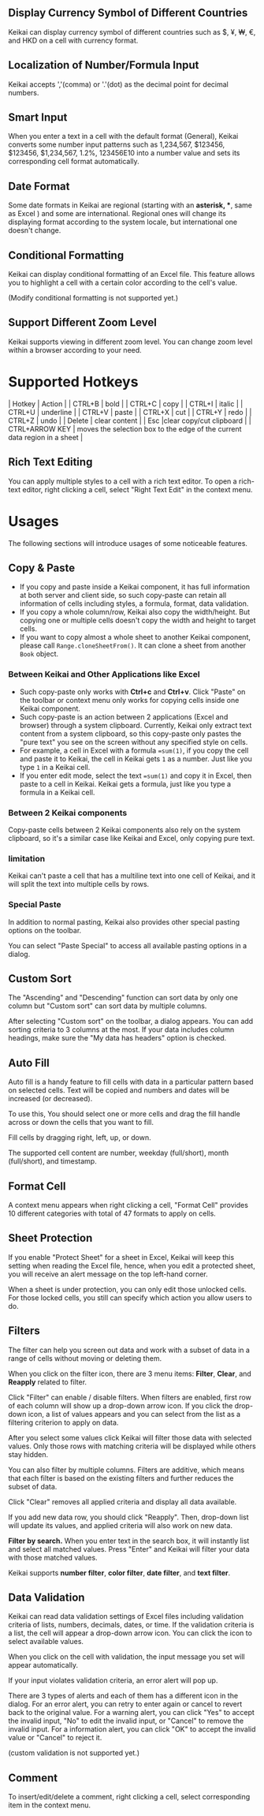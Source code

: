 
## Display Currency Symbol of Different Countries
Keikai can display currency symbol of different countries such as $, ¥, ₩,
€, and HKD on a cell with currency format.

## Localization of Number/Formula Input
Keikai accepts ','(comma) or '.'(dot) as the decimal point for decimal numbers.

## Smart Input
When you enter a text in a cell with the default format (General), Keikai
converts some number input patterns such as 1,234,567, \$123456,
$123456, $1,234,567, 1.2%, 123456E10 into a number value and sets
its corresponding cell format automatically.

## Date Format
Some date formats in Keikai are regional (starting with an
**asterisk, \***, same as Excel ) and some are international. Regional ones will
change its displaying format according to the system locale, but
international one doesn't change.


## Conditional Formatting
Keikai can display conditional formatting of an Excel file. This feature
allows you to highlight a cell with a certain color according to the
cell's value.

(Modify conditional formatting is not supported yet.)

## Support Different Zoom Level
Keikai supports viewing in different zoom level. You can change
zoom level within a browser according to your need.


# Supported Hotkeys

  
| Hotkey  |    Action |
| CTRL+B  |   bold |
| CTRL+C  | copy |
| CTRL+I  | italic |
| CTRL+U  | underline |
| CTRL+V  | paste |
| CTRL+X  | cut |
| CTRL+Y  | redo |
| CTRL+Z  | undo |
| Delete  | clear content |
| Esc     |clear copy/cut clipboard |
| CTRL+ARROW KEY  |  moves the selection box to the edge of the current data region in a sheet |

## Rich Text Editing

You can apply multiple styles to a cell with a rich text editor. To open
a rich-text editor, right clicking a cell, select "Right Text Edit" in
the context menu.


# Usages

The following sections will introduce usages of some noticeable features.

## Copy & Paste

-   If you copy and paste inside a Keikai component, it has full
    information at both server and client side, so such copy-paste can
    retain all information of cells including styles, a formula, format,
    data validation.
-   If you copy a whole column/row, Keikai also copy the width/height. But
    copying one or multiple cells doesn't copy the width and height to
    target cells.
-   If you want to copy almost a whole sheet to another Keikai component,
    please call `Range.cloneSheetFrom()`. It can clone a sheet from another `Book`
    object.

### Between Keikai and Other Applications like Excel
-   Such copy-paste only works with **Ctrl+c** and **Ctrl+v**. Click
    "Paste" on the toolbar or context menu only works for copying cells
    inside one Keikai component.
-   Such copy-paste is an action between 2 applications (Excel and
    browser) through a system clipboard. Currently, Keikai only extract
    text content from a system clipboard, so this copy-paste only pastes
    the "pure text" you see on the screen without any specified style on
    cells.
-   For example, a cell in Excel with a formula `=sum(1)`, if you copy
    the cell and paste it to Keikai, the cell in Keikai gets `1` as a number.
    Just like you type `1` in a Keikai cell.
-   If you enter edit mode, select the text `=sum(1)` and copy it in
    Excel, then paste to a cell in Keikai. Keikai gets a formula, just like
    you type a formula in a Keikai cell.

### Between 2 Keikai components

Copy-paste cells between 2 Keikai components also rely on the system
clipboard, so it's a similar case like Keikai and Excel, only copying pure
text.

### limitation
Keikai can't paste a cell that has a multiline text into one cell of Keikai,
and it will split the text into multiple cells by rows.

### Special Paste

In addition to normal pasting, Keikai also provides other special
pasting options on the toolbar. 

You can select "Paste Special" to access all available pasting options
in a dialog.


## Custom Sort

The "Ascending" and "Descending" function can sort data by only one
column but "Custom sort" can sort data by multiple columns. 

After selecting "Custom sort" on the toolbar, a dialog appears. You can
add sorting criteria to 3 columns at the most. If your data includes
column headings, make sure the "My data has headers" option is checked.


## Auto Fill

Auto fill is a handy feature to fill cells with data in a particular
pattern based on selected cells. Text will be copied and numbers and
dates will be increased (or decreased).

To use this, You should select one or more cells and drag the fill
handle across or down the cells that you want to fill.


Fill cells by dragging right, left, up, or down. 

The supported cell content are number, weekday (full/short), month
(full/short), and timestamp.

## Format Cell

A context menu appears when right clicking a cell, "Format Cell"
provides 10 different categories with total of 47 formats to apply on
cells. 


## Sheet Protection

If you enable "Protect Sheet" for a sheet in Excel, Keikai will
keep this setting when reading the Excel file, hence, when you edit a
protected sheet, you will receive an alert message on the top left-hand
corner.

When a sheet is under protection, you can only edit those unlocked
cells. For those locked cells, you still can specify which action you
allow users to do.


## Filters

The filter can help you screen out data and work with a subset of data
in a range of cells without moving or deleting them.

When you click on the filter icon, there are 3 menu items: **Filter**,
**Clear**, and **Reapply** related to filter. 

Click "Filter" can enable / disable filters. When filters are enabled, first row of
each column will show up a drop-down arrow icon. If you click the drop-down icon, a list of values appears and you can
select from the list as a filtering criterion to apply on data.


After you select some values click
Keikai will filter those data with selected values. Only those rows with matching
criteria will be displayed while others stay hidden.

You can also filter by multiple columns. Filters are additive, which
means that each filter is based on the existing filters and further
reduces the subset of data.

Click "Clear" removes all applied criteria and display all data available.

If you add new data row, you should click "Reapply". Then, drop-down list will update its values, and applied criteria will
also work on new data.


**Filter by search.** When you enter text in the search box, it will
instantly list and select all matched values. Press "Enter" and Keikai will
filter your data with those matched values. 


Keikai supports **number filter**, **color filter**, **date filter**, and
**text filter**. 


## Data Validation

Keikai can read data validation settings of Excel files including validation criteria of lists, numbers, decimals, dates, or time. If the validation criteria is a list, the cell will appear a drop-down
arrow icon. You can click the icon to select available values. 

When you click on the cell with validation, the input message you set
will appear automatically. 

If your input violates validation criteria, an error alert will pop up.


There are 3 types of alerts and each of them has a different icon in the
dialog. For an error alert, you can retry to enter again or cancel to revert back to the original
value. For a warning alert, you can click "Yes" to accept the invalid input, "No" to edit the
invalid input, or "Cancel" to remove the invalid input. For a
information alert, you can click "OK" to accept the invalid value or "Cancel" to reject it.

(custom validation is not supported yet.)


## Comment

To insert/edit/delete a comment, right clicking a cell, select
corresponding item in the context menu.